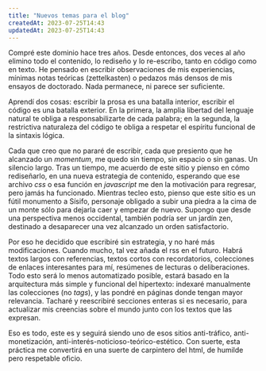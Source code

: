 ```yaml
---
title: "Nuevos temas para el blog"
createdAt: 2023-07-25T14:43
updatedAt: 2023-07-25T14:43
---
```


Compré este dominio hace tres años. Desde entonces, dos veces al año elimino todo el contenido, lo rediseño y lo re-escribo, tanto en código como en texto. He pensado en escribir observaciones de mis experiencias, mínimas notas teóricas (zettelkasten) o pedazos más densos de mis ensayos de doctorado. Nada permanece, ni parece ser suficiente.

Aprendí dos cosas: escribir la prosa es una batalla interior, escribir el código es una batalla exterior. En la primera, la amplia libertad del lenguaje natural te obliga a responsabilizarte de cada palabra; en la segunda, la restrictiva naturaleza del código te obliga a respetar el espíritu funcional de la sintaxis lógica.

Cada que creo que no pararé de escribir, cada que presiento que he alcanzado un *momentum*, me quedo sin tiempo, sin espacio o sin ganas. Un silencio largo. Tras un tiempo, me acuerdo de este sitio y pienso en cómo rediseñarlo, en una nueva estrategia de contenido, esperando que ese archivo *css* o esa función en *javascript* me den la motivación para regresar, pero jamás ha funcionado. Mientras tecleo esto, pienso que este sitio es un fútil monumento a Sísifo, personaje obligado a subir una piedra a la cima de un monte sólo para dejarla caer y empezar de nuevo. Supongo que desde una perspectiva menos occidental, también podría ser un jardín zen, destinado a desaparecer una vez alcanzado un orden satisfactorio.

Por eso he decidido que escribiré sin estrategia, y no haré más modificaciones. Cuando mucho, tal vez añada el rss en el futuro. Habrá textos largos con referencias, textos cortos con recordatorios, colecciones de enlaces interesantes para mí, resúmenes de lecturas o deliberaciones. Todo esto será lo menos automatizado posible, estará basado en la arquitectura más simple y funcional del hipertexto: indexaré manualmente las colecciones (no *tags*), y las pondré en páginas donde tengan mayor relevancia. Tacharé y reescribiré secciones enteras si es necesario, para actualizar mis creencias sobre el mundo junto con los textos que las expresan.

Eso es todo, este es y seguirá siendo uno de esos sitios anti-tráfico, anti-monetización, anti-interés-noticioso-teórico-estético. Con suerte, esta práctica me convertirá en una suerte de carpintero del html, de humilde pero respetable oficio. 
